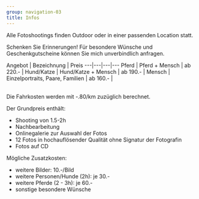 ```yaml
---
group: navigation-03
title: Infos
---
```




Alle Fotoshootings finden Outdoor oder in einer passenden Location statt.

Schenken Sie Erinnerungen!
Für besondere Wünsche und Geschenkgutscheine können Sie mich unverbindlich anfragen.

Angebot | Bezeichnung | Preis 
---|---|---|---
Pferd | Pferd + Mensch | ab 220.- |
Hund/Katze | Hund/Katze + Mensch | ab 190.- | 
Mensch | Einzelportraits, Paare, Familien | ab 160.- |


<br>
Die Fahrkosten werden mit -.80/km zuzüglich berechnet. 


Der Grundpreis enthält:
- Shooting von 1.5-2h
- Nachbearbeitung
- Onlinegalerie zur Auswahl der Fotos
- 12 Fotos in hochauflösender Qualität ohne Signatur der Fotografin 
- Fotos auf CD



Mögliche Zusatzkosten:
-   weitere Bilder: 10.-/Bild
-   weitere Personen/Hunde (2h): je 30.-
-   weitere Pferde (2 - 3h): je 60.-
-   sonstige besondere Wünsche




 




